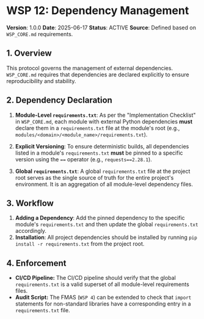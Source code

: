 # WSP 12: Dependency Management

**Version**: 1.0.0
**Date**: 2025-06-17
**Status**: ACTIVE
**Source**: Defined based on `WSP_CORE.md` requirements.

## 1. Overview

This protocol governs the management of external dependencies. `WSP_CORE.md` requires that dependencies are declared explicitly to ensure reproducibility and stability.

## 2. Dependency Declaration

1.  **Module-Level `requirements.txt`**: As per the "Implementation Checklist" in `WSP_CORE.md`, each module with external Python dependencies **must** declare them in a `requirements.txt` file at the module's root (e.g., `modules/<domain>/<module_name>/requirements.txt`).

2.  **Explicit Versioning**: To ensure deterministic builds, all dependencies listed in a module's `requirements.txt` **must** be pinned to a specific version using the `==` operator (e.g., `requests==2.28.1`).

3.  **Global `requirements.txt`**: A global `requirements.txt` file at the project root serves as the single source of truth for the entire project's environment. It is an aggregation of all module-level dependency files.

## 3. Workflow

1.  **Adding a Dependency**: Add the pinned dependency to the specific module's `requirements.txt` and then update the global `requirements.txt` accordingly.
2.  **Installation**: All project dependencies should be installed by running `pip install -r requirements.txt` from the project root.

## 4. Enforcement

- **CI/CD Pipeline:** The CI/CD pipeline should verify that the global `requirements.txt` is a valid superset of all module-level requirements files.
- **Audit Script:** The FMAS (`WSP 4`) can be extended to check that `import` statements for non-standard libraries have a corresponding entry in a `requirements.txt` file. 